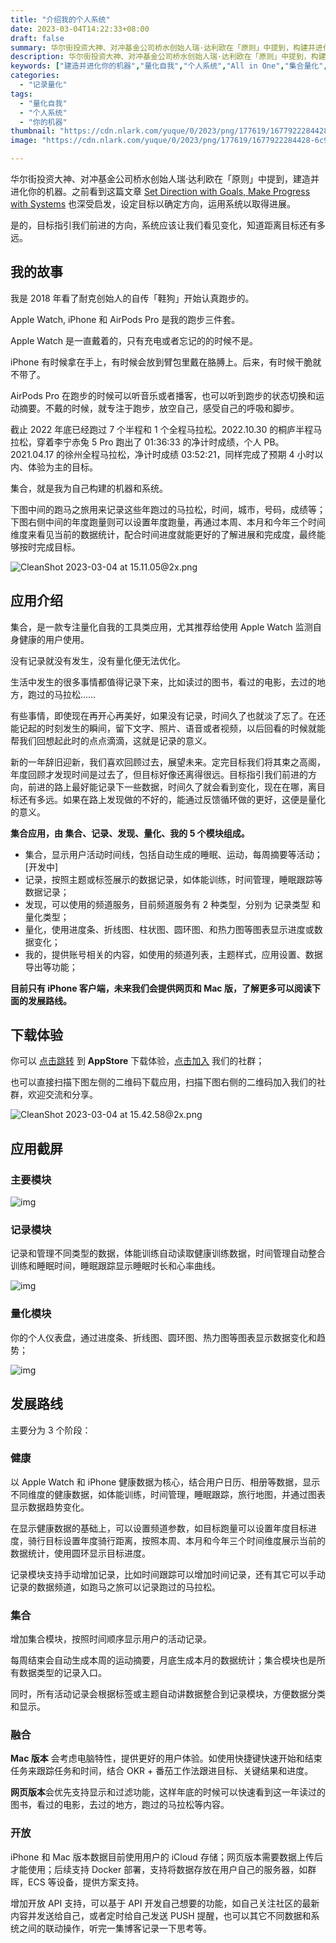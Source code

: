 ```yaml
---
title: "介绍我的个人系统"
date: 2023-03-04T14:22:33+08:00
draft: false
summary: 华尔街投资大神、对冲基金公司桥水创始人瑞·达利欧在「原则」中提到，构建并进化你的机器。目标指引我们前进的方向，系统应该让我们看见变化，取得进展。集合，就是我为自己构建的机器和系统。
description: 华尔街投资大神、对冲基金公司桥水创始人瑞·达利欧在「原则」中提到，构建并进化你的机器。目标指引我们前进的方向，系统应该让我们看见变化，取得进展。集合，就是我为自己构建的机器和系统。
keywords: ["建造并进化你的机器","量化自我","个人系统","All in One","集合量化","记录量化","跑步三件套","没有记录就没有发生","没有量化便无法优化","Gyroscope"]
categories:
  - "记录量化"
tags:
  - "量化自我"
  - "个人系统"
  - "你的机器"
thumbnail: "https://cdn.nlark.com/yuque/0/2023/png/177619/1677922284428-6c9ae685-490d-4dfd-b503-b60c9089488c.png"
image: "https://cdn.nlark.com/yuque/0/2023/png/177619/1677922284428-6c9ae685-490d-4dfd-b503-b60c9089488c.png"

---
```


华尔街投资大神、对冲基金公司桥水创始人瑞·达利欧在「原则」中提到，建造并进化你的机器。之前看到这篇文章 [Set Direction with Goals, Make Progress with Systems](https://ashleyjanssen.com/set-direction-with-goals-make-progress-with-systems/) 也深受启发，设定目标以确定方向，运用系统以取得进展。

是的，目标指引我们前进的方向，系统应该让我们看见变化，知道距离目标还有多远。

## 我的故事

我是 2018 年看了耐克创始人的自传「鞋狗」开始认真跑步的。

Apple Watch, iPhone 和 AirPods Pro 是我的跑步三件套。

Apple Watch 是一直戴着的，只有充电或者忘记的的时候不是。

iPhone 有时候拿在手上，有时候会放到臂包里戴在胳膊上。后来，有时候干脆就不带了。

AirPods Pro 在跑步的时候可以听音乐或者播客，也可以听到跑步的状态切换和运动摘要。不戴的时候，就专注于跑步，放空自己，感受自己的呼吸和脚步。

截止 2022 年底已经跑过 7 个半程和 1 个全程马拉松。2022.10.30 的桐庐半程马拉松，穿着李宁赤兔 5 Pro 跑出了 01:36:33 的净计时成绩，个人 PB。2021.04.17 的徐州全程马拉松，净计时成绩 03:52:21，同样完成了预期 4 小时以内、体验为主的目标。

集合，就是我为自己构建的机器和系统。

下图中间的跑马之旅用来记录这些年跑过的马拉松，时间，城市，号码，成绩等；下图右侧中间的年度跑量则可以设置年度跑量，再通过本周、本月和今年三个时间维度来看见当前的数据统计，配合时间进度就能更好的了解进展和完成度，最终能够按时完成目标。

![CleanShot 2023-03-04 at 15.11.05@2x.png](https://cdn.nlark.com/yuque/0/2023/png/177619/1677913899734-d7c6b570-df79-4366-816c-f61d5327a4e0.png?x-oss-process=image%2Fresize%2Cw_1500%2Climit_0)

## 应用介绍

集合，是一款专注量化自我的工具类应用，尤其推荐给使用 Apple Watch 监测自身健康的用户使用。

没有记录就没有发生，没有量化便无法优化。

生活中发生的很多事情都值得记录下来，比如读过的图书，看过的电影，去过的地方，跑过的马拉松……

有些事情，即使现在再开心再美好，如果没有记录，时间久了也就淡了忘了。在还能记起的时刻发生的瞬间，留下文字、照片、语音或者视频，以后回看的时候就能帮我们回想起此时的点点滴滴，这就是记录的意义。

新的一年辞旧迎新，我们喜欢回顾过去，展望未来。定完目标我们将其束之高阁，年度回顾才发现时间是过去了，但目标好像还离得很远。目标指引我们前进的方向，前进的路上最好能记录下一些数据，时间久了就会看到变化，现在在哪，离目标还有多远。如果在路上发现做的不好的，能通过反馈循环做的更好，这便是量化的意义。

**集合应用，由 集合、记录、发现、量化、我的 5 个模块组成。**

- 集合，显示用户活动时间线，包括自动生成的睡眠、运动，每周摘要等活动；[开发中]
- 记录，按照主题或标签展示的数据记录，如体能训练，时间管理，睡眠跟踪等数据记录；
- 发现，可以使用的频道服务，目前频道服务有 2 种类型，分别为 记录类型 和 量化类型；
- 量化，使用进度条、折线图、柱状图、圆环图、和热力图等图表显示进度或数据变化；
- 我的，提供账号相关的内容，如使用的频道列表，主题样式，应用设置、数据导出等功能；

**目前只有 iPhone 客户端，未来我们会提供网页和 Mac 版，了解更多可以阅读下面的发展路线。**

## 下载体验

你可以 [点击跳转](https://t.cmcn.me/app) 到 **AppStore** 下载体验，[点击加入](https://t.me/qscircle) 我们的社群；

也可以直接扫描下图左侧的二维码下载应用，扫描下图右侧的二维码加入我们的社群，欢迎交流和分享。

![CleanShot 2023-03-04 at 15.42.58@2x.png](https://cdn.nlark.com/yuque/0/2023/png/177619/1677915805997-65fd180b-1446-4cf1-940f-d7432f2d77ad.png?x-oss-process=image%2Fresize%2Cw_1500%2Climit_0)

## 应用截屏

### 主要模块

![img](https://cdn.nlark.com/yuque/0/2023/png/177619/1677911449878-9ade2a1e-b930-4624-9581-ffdd21f86221.png)

### 记录模块

记录和管理不同类型的数据，体能训练自动读取健康训练数据，时间管理自动整合训练和睡眠时间，睡眠跟踪显示睡眠时长和心率曲线。

![img](https://cdn.nlark.com/yuque/0/2023/png/177619/1677911574722-f742a7bd-21aa-4088-935c-e7651f2ca151.png)

### 量化模块

你的个人仪表盘，通过进度条、折线图、圆环图、热力图等图表显示数据变化和趋势；

![img](https://cdn.nlark.com/yuque/0/2023/png/177619/1677911853470-d3c5b255-5911-4afd-8502-97eaf7e56e66.png)

## 发展路线

主要分为 3 个阶段：

### 健康

以 Apple Watch 和 iPhone 健康数据为核心，结合用户日历、相册等数据，显示不同维度的健康数据，如体能训练，时间管理，睡眠跟踪，旅行地图，并通过图表显示数据趋势变化。

在显示健康数据的基础上，可以设置频道参数，如目标跑量可以设置年度目标进度，骑行目标设置年度骑行距离，按照本周、本月和今年三个时间维度展示当前的数据统计，使用圆环显示目标进度。

记录模块支持手动增加记录，比如时间跟踪可以增加时间记录，还有其它可以手动记录的数据频道，如跑马之旅可以记录跑过的马拉松。

### 集合

增加集合模块，按照时间顺序显示用户的活动记录。

每周结束会自动生成本周的运动摘要，月底生成本月的数据统计；集合模块也是所有数据类型的记录入口。

同时，所有活动记录会根据标签或主题自动讲数据整合到记录模块，方便数据分类和显示。

### 融合

**Mac 版本** 会考虑电脑特性，提供更好的用户体验。如使用快捷键快速开始和结束任务来跟踪任务和时间，结合 OKR + 番茄工作法跟进目标、关键结果和进度。

**网页版本**会优先支持显示和过滤功能，这样年底的时候可以快速看到这一年读过的图书，看过的电影，去过的地方，跑过的马拉松等内容。

### 开放

iPhone 和 Mac 版本数据目前使用用户的 iCloud 存储；网页版本需要数据上传后才能使用；后续支持 Docker 部署，支持将数据存放在用户自己的服务器，如群晖，ECS 等设备，提供方案支持。

增加开放 API 支持，可以基于 API 开发自己想要的功能，如自己关注社区的最新内容并发送给自己，或者定时给自己发送 PUSH 提醒，也可以其它不同数据和系统之间的联动操作，听完一集博客记录一下思考等。